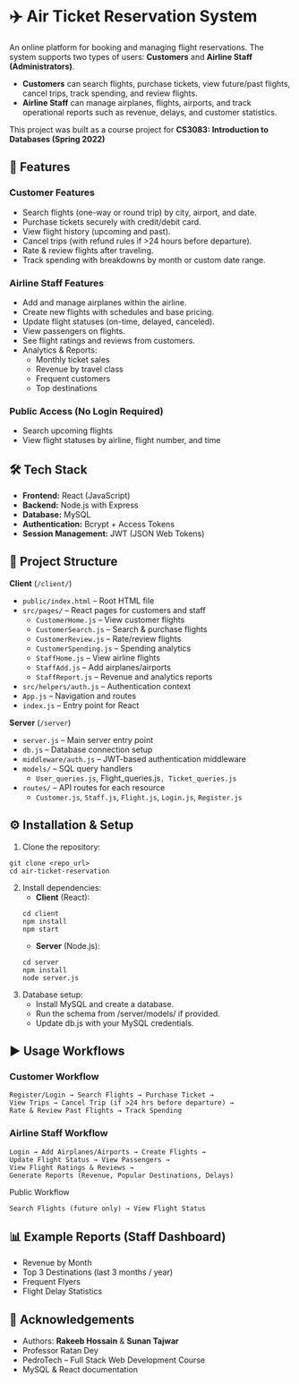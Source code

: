 # ✈️ Air Ticket Reservation System
An online platform for booking and managing flight reservations. The system supports two types of users: **Customers** and **Airline Staff (Administrators)**.
* **Customers** can search flights, purchase tickets, view future/past flights, cancel trips, track spending, and review flights.
* **Airline Staff** can manage airplanes, flights, airports, and track operational reports such as revenue, delays, and customer statistics.

This project was built as a course project for **CS3083: Introduction to Databases (Spring 2022)**

## 🚀 Features
### Customer Features
* Search flights (one-way or round trip) by city, airport, and date.
* Purchase tickets securely with credit/debit card.
* View flight history (upcoming and past).
* Cancel trips (with refund rules if >24 hours before departure).
* Rate & review flights after traveling.
* Track spending with breakdowns by month or custom date range.

### Airline Staff Features
* Add and manage airplanes within the airline.
* Create new flights with schedules and base pricing.
* Update flight statuses (on-time, delayed, canceled).
* View passengers on flights.
* See flight ratings and reviews from customers.
* Analytics & Reports:
    * Monthly ticket sales
    * Revenue by travel class
    * Frequent customers
    * Top destinations

### Public Access (No Login Required)
* Search upcoming flights
* View flight statuses by airline, flight number, and time

## 🛠 Tech Stack
* **Frontend:** React (JavaScript)
* **Backend:** Node.js with Express
* **Database:** MySQL
* **Authentication:** Bcrypt + Access Tokens
* **Session Management:** JWT (JSON Web Tokens)

## 📂 Project Structure
**Client** (`/client/`)
* `public/index.html` – Root HTML file
* `src/pages/` – React pages for customers and staff
    * `CustomerHome.js` – View customer flights
    * `CustomerSearch.js` – Search & purchase flights
    * `CustomerReview.js` – Rate/review flights
    * `CustomerSpending.js` – Spending analytics
    * `StaffHome.js` – View airline flights
    * `StaffAdd.js` – Add airplanes/airports
    * `StaffReport.js` – Revenue and analytics reports
* `src/helpers/auth.js` – Authentication context
* `App.js` – Navigation and routes
* `index.js` – Entry point for React

**Server** (`/server`)
* `server.js` – Main server entry point
* `db.js` – Database connection setup
* `middleware/auth.js` – JWT-based authentication middleware
* `models/` – SQL query handlers
    * `User_queries.js`, Flight_queries.js`, Ticket_queries.js`
* `routes/` – API routes for each resource
    * `Customer.js`, `Staff.js`, `Flight.js`, `Login.js`, `Register.js`

## ⚙️ Installation & Setup
1. Clone the repository:
```
git clone <repo_url>
cd air-ticket-reservation
```
2. Install dependencies:
    * **Client** (React):
    ```
    cd client
    npm install
    npm start
    ```
    * **Server** (Node.js):
    ```
    cd server
    npm install
    node server.js
    ```
3. Database setup:
   * Install MySQL and create a database.
   * Run the schema from /server/models/ if provided.
   * Update db.js with your MySQL credentials.

## ▶️ Usage Workflows
### Customer Workflow
```
Register/Login → Search Flights → Purchase Ticket → 
View Trips → Cancel Trip (if >24 hrs before departure) → 
Rate & Review Past Flights → Track Spending
```
### Airline Staff Workflow
```
Login → Add Airplanes/Airports → Create Flights → 
Update Flight Status → View Passengers → 
View Flight Ratings & Reviews → 
Generate Reports (Revenue, Popular Destinations, Delays)
```
Public Workflow
```
Search Flights (future only) → View Flight Status
```

## 📊 Example Reports (Staff Dashboard)
* Revenue by Month
* Top 3 Destinations (last 3 months / year)
* Frequent Flyers
* Flight Delay Statistics

## 🙌 Acknowledgements
* Authors: **Rakeeb Hossain** & **Sunan Tajwar**
* Professor Ratan Dey
* PedroTech – Full Stack Web Development Course
* MySQL & React documentation
